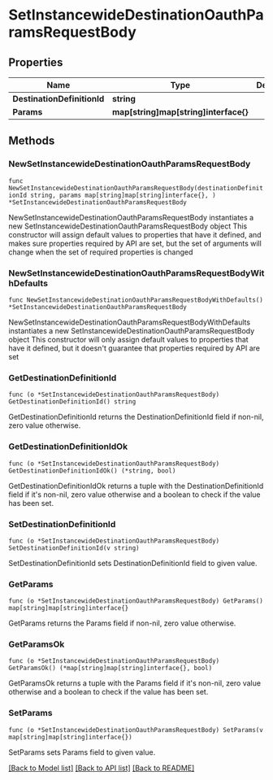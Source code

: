 # SetInstancewideDestinationOauthParamsRequestBody

## Properties

Name | Type | Description | Notes
------------ | ------------- | ------------- | -------------
**DestinationDefinitionId** | **string** |  | 
**Params** | **map[string]map[string]interface{}** |  | 

## Methods

### NewSetInstancewideDestinationOauthParamsRequestBody

`func NewSetInstancewideDestinationOauthParamsRequestBody(destinationDefinitionId string, params map[string]map[string]interface{}, ) *SetInstancewideDestinationOauthParamsRequestBody`

NewSetInstancewideDestinationOauthParamsRequestBody instantiates a new SetInstancewideDestinationOauthParamsRequestBody object
This constructor will assign default values to properties that have it defined,
and makes sure properties required by API are set, but the set of arguments
will change when the set of required properties is changed

### NewSetInstancewideDestinationOauthParamsRequestBodyWithDefaults

`func NewSetInstancewideDestinationOauthParamsRequestBodyWithDefaults() *SetInstancewideDestinationOauthParamsRequestBody`

NewSetInstancewideDestinationOauthParamsRequestBodyWithDefaults instantiates a new SetInstancewideDestinationOauthParamsRequestBody object
This constructor will only assign default values to properties that have it defined,
but it doesn't guarantee that properties required by API are set

### GetDestinationDefinitionId

`func (o *SetInstancewideDestinationOauthParamsRequestBody) GetDestinationDefinitionId() string`

GetDestinationDefinitionId returns the DestinationDefinitionId field if non-nil, zero value otherwise.

### GetDestinationDefinitionIdOk

`func (o *SetInstancewideDestinationOauthParamsRequestBody) GetDestinationDefinitionIdOk() (*string, bool)`

GetDestinationDefinitionIdOk returns a tuple with the DestinationDefinitionId field if it's non-nil, zero value otherwise
and a boolean to check if the value has been set.

### SetDestinationDefinitionId

`func (o *SetInstancewideDestinationOauthParamsRequestBody) SetDestinationDefinitionId(v string)`

SetDestinationDefinitionId sets DestinationDefinitionId field to given value.


### GetParams

`func (o *SetInstancewideDestinationOauthParamsRequestBody) GetParams() map[string]map[string]interface{}`

GetParams returns the Params field if non-nil, zero value otherwise.

### GetParamsOk

`func (o *SetInstancewideDestinationOauthParamsRequestBody) GetParamsOk() (*map[string]map[string]interface{}, bool)`

GetParamsOk returns a tuple with the Params field if it's non-nil, zero value otherwise
and a boolean to check if the value has been set.

### SetParams

`func (o *SetInstancewideDestinationOauthParamsRequestBody) SetParams(v map[string]map[string]interface{})`

SetParams sets Params field to given value.



[[Back to Model list]](../README.md#documentation-for-models) [[Back to API list]](../README.md#documentation-for-api-endpoints) [[Back to README]](../README.md)


